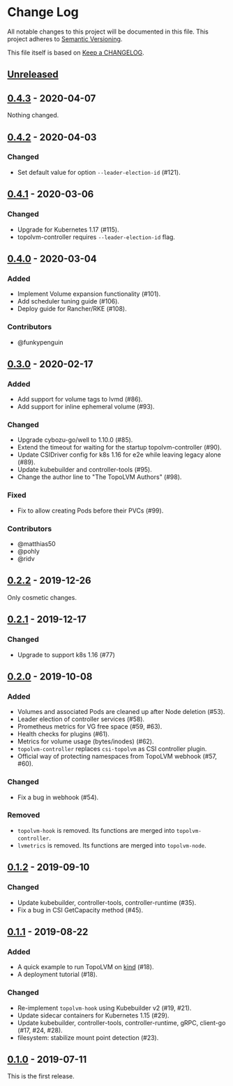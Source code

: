 # Change Log

All notable changes to this project will be documented in this file.
This project adheres to [Semantic Versioning](http://semver.org/).

This file itself is based on [Keep a CHANGELOG](https://keepachangelog.com/en/0.3.0/).

## [Unreleased]

## [0.4.3] - 2020-04-07

Nothing changed.

## [0.4.2] - 2020-04-03

### Changed
- Set default value for option `--leader-election-id` (#121).

## [0.4.1] - 2020-03-06

### Changed
- Upgrade for Kubernetes 1.17 (#115).
- topolvm-controller requires `--leader-election-id` flag.

## [0.4.0] - 2020-03-04

### Added
- Implement Volume expansion functionality (#101).
- Add scheduler tuning guide (#106).
- Deploy guide for Rancher/RKE (#108).

### Contributors
- @funkypenguin

## [0.3.0] - 2020-02-17

### Added
- Add support for volume tags to lvmd (#86).
- Add support for inline ephemeral volume (#93).

### Changed
- Upgrade cybozu-go/well to 1.10.0 (#85).
- Extend the timeout for waiting for the startup topolvm-controller (#90).
- Update CSIDriver config for k8s 1.16 for e2e while leaving legacy alone (#89).
- Update kubebuilder and controller-tools (#95).
- Change the author line to  "The TopoLVM Authors" (#98).

### Fixed
- Fix to allow creating Pods before their PVCs (#99).

### Contributors
- @matthias50
- @pohly
- @ridv

## [0.2.2] - 2019-12-26

Only cosmetic changes.

## [0.2.1] - 2019-12-17

### Changed
- Upgrade to support k8s 1.16 (#77)

## [0.2.0] - 2019-10-08

### Added
- Volumes and associated Pods are cleaned up after Node deletion (#53).
- Leader election of controller services (#58).
- Prometheus metrics for VG free space (#59, #63).
- Health checks for plugins (#61).
- Metrics for volume usage (bytes/inodes) (#62).
- `topolvm-controller` replaces `csi-topolvm` as CSI controller plugin.
- Official way of protecting namespaces from TopoLVM webhook (#57, #60).

### Changed
- Fix a bug in webhook (#54).

### Removed
- `topolvm-hook` is removed.  Its functions are merged into `topolvm-controller`.
- `lvmetrics` is removed.  Its functions are merged into `topolvm-node`.

## [0.1.2] - 2019-09-10

### Changed
- Update kubebuilder, controller-tools, controller-runtime (#35).
- Fix a bug in CSI GetCapacity method (#45).

## [0.1.1] - 2019-08-22

### Added
- A quick example to run TopoLVM on [kind](https://github.com/kubernetes-sigs/kind) (#18).
- A deployment tutorial (#18).

### Changed
- Re-implement `topolvm-hook` using Kubebuilder v2 (#19, #21).
- Update sidecar containers for Kubernetes 1.15 (#29).
- Update kubebuilder, controller-tools, controller-runtime, gRPC, client-go (#17, #24, #28).
- filesystem: stabilize mount point detection (#23).

## [0.1.0] - 2019-07-11

This is the first release.

[Unreleased]: https://github.com/cybozu-go/topolvm/compare/v0.4.3...HEAD
[0.4.3]: https://github.com/cybozu-go/topolvm/compare/v0.4.2...v0.4.3
[0.4.2]: https://github.com/cybozu-go/topolvm/compare/v0.4.1...v0.4.2
[0.4.1]: https://github.com/cybozu-go/topolvm/compare/v0.4.0...v0.4.1
[0.4.0]: https://github.com/cybozu-go/topolvm/compare/v0.3.0...v0.4.0
[0.3.0]: https://github.com/cybozu-go/topolvm/compare/v0.2.2...v0.3.0
[0.2.2]: https://github.com/cybozu-go/topolvm/compare/v0.2.1...v0.2.2
[0.2.1]: https://github.com/cybozu-go/topolvm/compare/v0.2.0...v0.2.1
[0.2.0]: https://github.com/cybozu-go/topolvm/compare/v0.1.2...v0.2.0
[0.1.2]: https://github.com/cybozu-go/topolvm/compare/v0.1.1...v0.1.2
[0.1.1]: https://github.com/cybozu-go/topolvm/compare/v0.1.0...v0.1.1
[0.1.0]: https://github.com/cybozu-go/topolvm/compare/8d34ac6690b0326d1c08be34f8f4667cff47e9c0...v0.1.0

